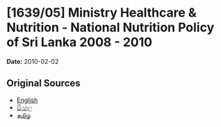 # [1639/05] Ministry Healthcare & Nutrition - National Nutrition Policy of Sri Lanka 2008 - 2010

**Date:** 2010-02-02

## Original Sources

- [English](https://documents.gov.lk/view/extra-gazettes/2010/2/1639-05_E.pdf)
- [සිංහල](https://documents.gov.lk/view/extra-gazettes/2010/2/1639-05_S.pdf)
- [தமிழ்](https://documents.gov.lk/view/extra-gazettes/2010/2/1639-05_T.pdf)
